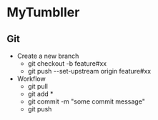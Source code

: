 # MyTumbller

## Git
* Create a new branch
    * git checkout -b feature#xx
    * git push --set-upstream origin feature#xx
* Workflow
    * git pull
    * git add *
    * git commit -m "some commit message"
    * git push